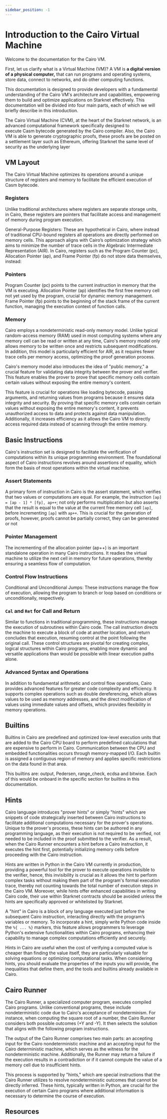 ```yaml
---
sidebar_position: -1
---
```


# Introduction to the Cairo Virtual Machine

Welcome to the documentation for the Cairo VM. 

First, let us clarify what is a Virtual Machine (VM)? A VM is **a digital version of a physical computer,** that can run programs and operating systems, store data, connect to networks, and do other computing functions.

This documentation is designed to provide developers with a fundamental understanding of the Cairo VM's architecture and capabilities, empowering them to build and optimize applications on Starknet effectively. This documentation will be divided into four main parts, each of which we will briefly describe in this introduction.

The Cairo Virtual Machine (CVM), at the heart of the Starknet network, is an advanced computational framework specifically designed to execute Casm bytecode generated by the Cairo compiler. Also, the Cairo VM is able to generate cryptographic proofs, these proofs are be posted on a settlement layer such as Ethereum, offering Starknet the same level of security as the underlying layer

## VM Layout

The Cairo Virtual Machine optimizes its operations around a unique structure of registers and memory to facilitate the efficient execution of Casm bytecode. 

### Registers

Unlike traditional architectures where registers are separate storage units, in Cairo, these registers are pointers that facilitate access and management of memory during program execution.

General-Purpose Registers: These are hypothetical in Cairo, where instead of traditional CPU-bound registers all operations are directly performed on memory cells. This approach aligns with Cairo’s optimization strategy which aims to minimize the number of trace cells in the Algebraic Intermediate Representation (AIR). In Cairo, registers such as the Program Counter (pc), Allocation Pointer (ap), and Frame Pointer (fp) do not store data themselves, instead:

### Pointers

Program Counter (pc) points to the current instruction in memory that the VM is executing.
Allocation Pointer (ap) identifies the first free memory cell not yet used by the program, crucial for dynamic memory management. Frame Pointer (fp) points to the beginning of the stack frame of the current function, managing the execution context of function calls.

### Memory

Cairo employs a nondeterministic read-only memory model. Unlike typical random-access memory (RAM) used in most computing systems where any memory cell can be read or written at any time, Cairo's memory model only allows memory to be written once and restricts subsequent modifications. In addition, this model is particularly efficient for AIR, as it requires fewer trace cells per memory access, optimizing the proof generation process.

Cairo's memory model also introduces the idea of "public memory," a crucial feature for validating data integrity between the prover and verifier. This feature enables the prover to prove that specific memory cells contain certain values without exposing the entire memory's content. 

This feature is crucial for operations like loading bytecode, passing arguments, and returning values from programs because it ensures data integrity and security. By proving that specific memory cells contain certain values without exposing the entire memory's content, it prevents unauthorized access to data and protects against data manipulation. Additionally, it increases efficiency as it allows the Cairo VM to directly access required data instead of scanning through the entire memory.

## Basic Instructions

Cairo's instruction set is designed to facilitate the verification of computations within its unique programming environment. The foundational aspect of Cairo instructions revolves around assertions of equality, which form the basis of most operations within the virtual machine.

### Assert Statements

A primary form of instruction in Cairo is the assert statement, which verifies that two values or computations are equal. For example, the instruction `[ap] = [ap - 1] * [fp], ap++`; not only performs multiplication but also asserts that the result is equal to the value at the current free memory cell `[ap]`, before incrementing `[ap]` with `ap++`. This is crucial for the generation of proofs, however, proofs cannot be partially correct, they can be generated or not

### Pointer Management

The incrementing of the allocation pointer (ap++) is an important standalone operation in many Cairo instructions. It readies the virtual machine to utilize the next cell in memory for future operations, thereby ensuring a seamless flow of computation.

### Control Flow Instructions

Conditional and Unconditional Jumps: These instructions manage the flow of execution, allowing the program to branch or loop based on conditions or unconditionally, respectively.

### `Cal` and `Ret` for Call and Return

Similar to functions in traditional programming, these instructions manage the execution of subroutines within Cairo code. The call instruction directs the machine to execute a block of code at another location, and return concludes that execution, resuming control at the point following the original call.
These control structures are pivotal for creating complex, logical structures within Cairo programs, enabling more dynamic and versatile applications than would be possible with linear execution paths alone.

### Advanced Syntax and Operations

In addition to fundamental arithmetic and control flow operations, Cairo provides advanced features for greater code complexity and efficiency. It supports complex operations such as double dereferencing, which allows values to be used as memory addresses, and the direct modification of values using immediate values and offsets, which provides flexibility in memory operations.

## Builtins

Builtins in Cairo are predefined and optimized low-level execution units that are added to the Cairo CPU board to perform predefined calculations that are expensive to perform in Cairo. Communication between the CPU and embedded functionalities occurs through memory-mapped I/O. Each builtin is assigned a contiguous region of memory and applies specific restrictions on the data found in that area.

This builtins are: output, Pedersen, range_check, ecdsa and bitwise. Each of this would be onboard in the specific section for builtins in this documentation.

## Hints

Cairo language introduces "prover hints" or simply "hints" which are snippets of code strategically inserted between Cairo instructions to facilitate additional computations necessary for the prover's operations. Unique to the prover's process, these hints can be authored in any programming language, as their execution is not required to be verified, not needed to be included in the proof submitted to the verifier. As a result, when the Cairo Runner encounters a hint before a Cairo instruction, it executes the hint first, potentially initializing memory cells before proceeding with the Cairo instruction.

Hints are written in Python in the Cairo VM currently in production, providing a powerful tool for the prover to execute operations invisible to the verifier, hence, this invisibility is crucial as it allows the hint to perform complex tasks without making them part of the program's formal execution trace, thereby not counting towards the total number of execution steps in the Cairo VM. Moreover, while hints offer enhanced capabilities in writing Cairo code, their use within Starknet contracts should be avoided unless the hints are specifically approved or whitelisted by Starknet.

A "hint" in Cairo is a block of any language executed just before the subsequent Cairo instruction, interacting directly with the program’s variables or memory. To incorporate a hint, simply write Python code inside the `%{ ... %}` markers, this feature allows programmers to leverage Python's extensive functionalities within Cairo programs, enhancing their capability to manage complex computations efficiently and securely.

Hints in Cairo are useful when the cost of verifying a computed value is cheaper than finding the value itself, they are particularly valuable for solving equations or optimizing computational tasks. When considering hints, you should evaluate the properties of the inputs you will provide, the inequalities that define them, and the tools and builtins already available in Cairo. 

## Cairo Runner

The Cairo Runner, a specialized computer program, executes compiled Cairo programs. Unlike conventional programs, these include nondeterministic code due to Cairo's acceptance of nondeterminism. For instance, when computing the square root of a number, the Cairo Runner considers both possible outcomes (+Y and -Y). It then selects the solution that aligns with the following program instructions.

The output of the Cairo Runner comprises two main parts: an accepting input for the Cairo nondeterministic machine and an accepting input for the Cairo deterministic machine, which serves as the witness for the nondeterministic machine. Additionally, the Runner may return a failure if the execution results in a contradiction or if it cannot compute the value of a memory cell due to insufficient hints.

This process is supported by "hints," which are special instructions that the Cairo Runner utilizes to resolve nondeterministic outcomes that cannot be directly inferred. These hints, typically written in Python, are crucial for the execution of certain Cairo programs where additional information is necessary to determine the course of execution.

## Resources